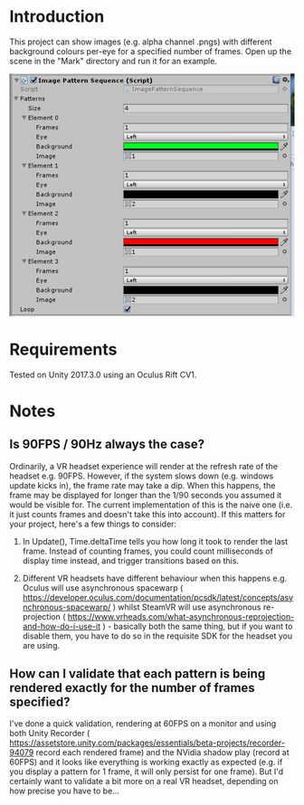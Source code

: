 # Introduction

This project can show images (e.g. alpha channel .pngs) with different background colours per-eye for a specified number of frames. Open up the scene in the "Mark" directory and run it for an example. 

![Example pattern as defined in the Unity Editor view.](screenshots/1.png "Example of a pattern where different images with different colour backgrounds are displayed, each for a duration of 1 frame, before the pattern loops.")

# Requirements

Tested on Unity 2017.3.0 using an Oculus Rift CV1.

# Notes

## Is 90FPS / 90Hz always the case?

Ordinarily, a VR headset experience will render at the refresh rate of the headset e.g. 90FPS. However, if the system slows down (e.g. windows update kicks in), the frame rate may take a dip. When this happens, the frame may be displayed for longer than the 1/90 seconds you assumed it would be visible for. The current implementation of this is the naive one (i.e. it just counts frames and doesn't take this into account). If this matters for your project, here's a few things to consider:

1) In Update(), Time.deltaTime tells you how long it took to render the last frame. Instead of counting frames, you could count milliseconds of display time instead, and trigger transitions based on this.

2) Different VR headsets have different behaviour when this happens e.g. Oculus will use asynchronous spacewarp ( https://developer.oculus.com/documentation/pcsdk/latest/concepts/asynchronous-spacewarp/ ) whilst SteamVR will use asynchronous re-projection ( https://www.vrheads.com/what-asynchronous-reprojection-and-how-do-i-use-it ) - basically both the same thing, but if you want to disable them, you have to do so in the requisite SDK for the headset you are using. 


## How can I validate that each pattern is being rendered exactly for the number of frames specified?

I've done a quick validation, rendering at 60FPS on a monitor and using both Unity Recorder ( https://assetstore.unity.com/packages/essentials/beta-projects/recorder-94079 record each rendered frame) and the NVidia shadow play (record at 60FPS) and it looks like everything is working exactly as expected (e.g. if you display a pattern for 1 frame, it will only persist for one frame). But I'd certainly want to validate a bit more on a real VR headset, depending on how precise you have to be...
